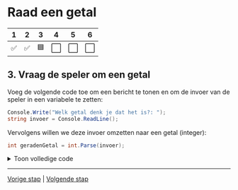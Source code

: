 # Raad een getal

| 1 | 2 | 3 | 4 | 5 | 6 |
| --- | --- | --- | --- | --- | --- |
 ✅| ✅ | 🟦 | ⬜ | ⬜ | ⬜ |


## 3. Vraag de speler om een getal

Voeg de volgende code toe om een bericht te tonen en om de invoer van de speler in een variabele te zetten:

```csharp
Console.Write("Welk getal denk je dat het is?: ");
string invoer = Console.ReadLine();
```

Vervolgens willen we deze invoer omzetten naar een getal (integer):


```csharp
int geradenGetal = int.Parse(invoer);
```

<details>
<summary>Toon volledige code</summary>

```csharp
Console.WriteLine("Welkom bij het spel 'Raad een Getal'!");
Console.WriteLine("Ik heb een getal tussen 1 en 10 gekozen. Kun jij het raden?");

Random random = new Random();
int teRadenGetal = random.Next(1, 10);

Console.Write("Welk getal denk je dat het is?: ");
string invoer = Console.ReadLine();

int geradenGetal = int.Parse(invoer);

Console.ReadKey();
```
</details>

---

[Vorige stap](stap_2.md) | [Volgende stap](stap_4.md)